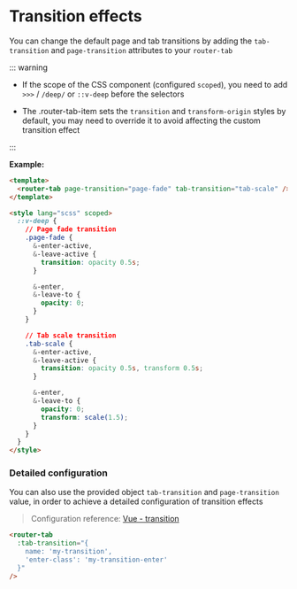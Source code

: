 # Transition effects

You can change the default page and tab transitions by adding the `tab-transition` and `page-transition` attributes to your `router-tab`

::: warning

- If the scope of the CSS component (configured `scoped`), you need to add `>>>` / `/deep/` or `::v-deep` before the selectors

- The .router-tab-item sets the `transition` and `transform-origin` styles by default, you may need to override it to avoid affecting the custom transition effect

:::

<doc-links api="#tab-transition" demo="/transition/" />

**Example:**

```html {2,6,8,21}
<template>
  <router-tab page-transition="page-fade" tab-transition="tab-scale" />
</template>

<style lang="scss" scoped>
  ::v-deep {
    // Page fade transition
    .page-fade {
      &-enter-active,
      &-leave-active {
        transition: opacity 0.5s;
      }

      &-enter,
      &-leave-to {
        opacity: 0;
      }
    }

    // Tab scale transition
    .tab-scale {
      &-enter-active,
      &-leave-active {
        transition: opacity 0.5s, transform 0.5s;
      }

      &-enter,
      &-leave-to {
        opacity: 0;
        transform: scale(1.5);
      }
    }
  }
</style>
```

### Detailed configuration

You can also use the provided object `tab-transition` and `page-transition` value, in order to achieve a detailed configuration of transition effects

> Configuration reference: [Vue - transition](https://vuejs.org/v2/api/#transition)

```html
<router-tab
  :tab-transition="{
    name: 'my-transition',
    'enter-class': 'my-transition-enter'
  }"
/>
```
